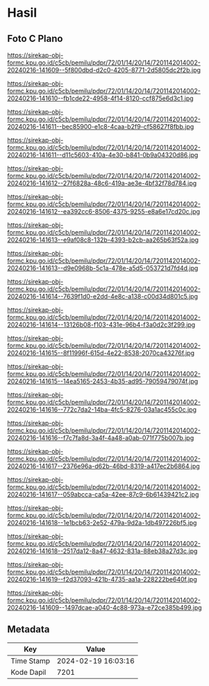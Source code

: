 # Hasil

## Foto C Plano

https://sirekap-obj-formc.kpu.go.id/c5cb/pemilu/pdpr/72/01/14/20/14/7201142014002-20240216-141609--5f800dbd-d2c0-4205-8771-2d5805dc2f2b.jpg

https://sirekap-obj-formc.kpu.go.id/c5cb/pemilu/pdpr/72/01/14/20/14/7201142014002-20240216-141610--fb1cde22-4958-4f14-8120-ccf875e6d3c1.jpg

https://sirekap-obj-formc.kpu.go.id/c5cb/pemilu/pdpr/72/01/14/20/14/7201142014002-20240216-141611--bec85900-e1c8-4caa-b2f9-cf58627f8fbb.jpg

https://sirekap-obj-formc.kpu.go.id/c5cb/pemilu/pdpr/72/01/14/20/14/7201142014002-20240216-141611--d11c5603-410a-4e30-b841-0b9a04320d86.jpg

https://sirekap-obj-formc.kpu.go.id/c5cb/pemilu/pdpr/72/01/14/20/14/7201142014002-20240216-141612--27f6828a-48c6-419a-ae3e-4bf32f78d784.jpg

https://sirekap-obj-formc.kpu.go.id/c5cb/pemilu/pdpr/72/01/14/20/14/7201142014002-20240216-141612--ea392cc6-8506-4375-9255-e8a6e17cd20c.jpg

https://sirekap-obj-formc.kpu.go.id/c5cb/pemilu/pdpr/72/01/14/20/14/7201142014002-20240216-141613--e9af08c8-132b-4393-b2cb-aa265b63f52a.jpg

https://sirekap-obj-formc.kpu.go.id/c5cb/pemilu/pdpr/72/01/14/20/14/7201142014002-20240216-141613--d9e0968b-5c1a-478e-a5d5-053721d7fd4d.jpg

https://sirekap-obj-formc.kpu.go.id/c5cb/pemilu/pdpr/72/01/14/20/14/7201142014002-20240216-141614--7639f1d0-e2dd-4e8c-a138-c00d34d801c5.jpg

https://sirekap-obj-formc.kpu.go.id/c5cb/pemilu/pdpr/72/01/14/20/14/7201142014002-20240216-141614--13126b08-f103-431e-96b4-f3a0d2c3f299.jpg

https://sirekap-obj-formc.kpu.go.id/c5cb/pemilu/pdpr/72/01/14/20/14/7201142014002-20240216-141615--8f11996f-615d-4e22-8538-2070ca43276f.jpg

https://sirekap-obj-formc.kpu.go.id/c5cb/pemilu/pdpr/72/01/14/20/14/7201142014002-20240216-141615--14ea5165-2453-4b35-ad95-79059479074f.jpg

https://sirekap-obj-formc.kpu.go.id/c5cb/pemilu/pdpr/72/01/14/20/14/7201142014002-20240216-141616--772c7da2-14ba-4fc5-8276-03a1ac455c0c.jpg

https://sirekap-obj-formc.kpu.go.id/c5cb/pemilu/pdpr/72/01/14/20/14/7201142014002-20240216-141616--f7c7fa8d-3a4f-4a48-a0ab-071f775b007b.jpg

https://sirekap-obj-formc.kpu.go.id/c5cb/pemilu/pdpr/72/01/14/20/14/7201142014002-20240216-141617--2376e96a-d62b-46bd-8319-a417ec2b6864.jpg

https://sirekap-obj-formc.kpu.go.id/c5cb/pemilu/pdpr/72/01/14/20/14/7201142014002-20240216-141617--059abcca-ca5a-42ee-87c9-6b61439421c2.jpg

https://sirekap-obj-formc.kpu.go.id/c5cb/pemilu/pdpr/72/01/14/20/14/7201142014002-20240216-141618--1e1bcb63-2e52-479a-9d2a-1db497226bf5.jpg

https://sirekap-obj-formc.kpu.go.id/c5cb/pemilu/pdpr/72/01/14/20/14/7201142014002-20240216-141618--2517da12-8a47-4632-831a-88eb38a27d3c.jpg

https://sirekap-obj-formc.kpu.go.id/c5cb/pemilu/pdpr/72/01/14/20/14/7201142014002-20240216-141619--f2d37093-421b-4735-aa1a-228222be640f.jpg

https://sirekap-obj-formc.kpu.go.id/c5cb/pemilu/pdpr/72/01/14/20/14/7201142014002-20240216-141609--1497dcae-a040-4c88-973a-e72ce385b499.jpg


## Metadata

| Key        | Value               |
| ---------- | ------------------- |
| Time Stamp | 2024-02-19 16:03:16 |
| Kode Dapil | 7201                |



